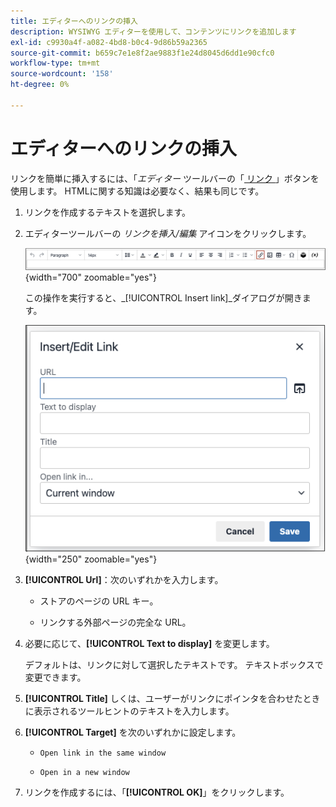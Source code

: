 ```yaml
---
title: エディターへのリンクの挿入
description: WYSIWYG エディターを使用して、コンテンツにリンクを追加します
exl-id: c9930a4f-a082-4bd8-b0c4-9d86b59a2365
source-git-commit: b659c7e1e8f2ae9883f1e24d8045d6dd1e90cfc0
workflow-type: tm+mt
source-wordcount: '158'
ht-degree: 0%

---
```


# エディターへのリンクの挿入

リンクを簡単に挿入するには、「_エディター_ ツールバーの「[ リンク ](editor.md)」ボタンを使用します。 HTMLに関する知識は必要なく、結果も同じです。

1. リンクを作成するテキストを選択します。

1. エディターツールバーの _リンクを挿入/編集_ アイコンをクリックします。

   ![ エディターツールバー – リンクを挿入 ](./assets/editor-toolbar-link-button.png){width="700" zoomable="yes"}

   この操作を実行すると、_[!UICONTROL Insert link]_ダイアログが開きます。

   ![ エディター – リンクを挿入ダイアログ ](./assets/editor-dialog-insert-link.png){width="250" zoomable="yes"}

1. **[!UICONTROL Url]**：次のいずれかを入力します。

   - ストアのページの URL キー。

   - リンクする外部ページの完全な URL。

1. 必要に応じて、**[!UICONTROL Text to display]** を変更します。

   デフォルトは、リンクに対して選択したテキストです。 テキストボックスで変更できます。

1. **[!UICONTROL Title]** しくは、ユーザーがリンクにポインタを合わせたときに表示されるツールヒントのテキストを入力します。

1. **[!UICONTROL Target]** を次のいずれかに設定します。

   - `Open link in the same window`

   - `Open in a new window`

1. リンクを作成するには、「**[!UICONTROL OK]**」をクリックします。
